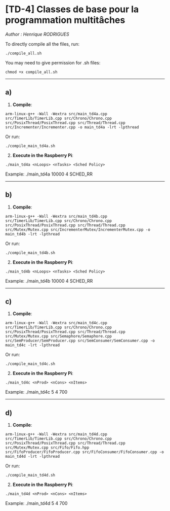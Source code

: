 # [TD-4] Classes de base pour la programmation multitâches

*Author : Henrique RODRIGUES*

To directly compile all the files, run:
```
./compile_all.sh
```
You may need to give permission for .sh files:
```
chmod +x compile_all.sh
```
------------------

## a)
1. **Compile**:

```
arm-linux-g++ -Wall -Wextra src/main_td4a.cpp src/TimerLib/TimerLib.cpp src/Chrono/Chrono.cpp src/PosixThread/PosixThread.cpp src/Thread/Thread.cpp src/Incrementer/Incrementer.cpp -o main_td4a -lrt -lpthread
```

Or run:

```
./compile_main_td4a.sh
```

2. **Execute in the Raspberry Pi**:

```
./main_td4a <nLoops> <nTasks> <Sched Policy>
```

Example: ./main_td4a 10000 4 SCHED_RR

------------------

## b)
1. **Compile**:

```
arm-linux-g++ -Wall -Wextra src/main_td4b.cpp src/TimerLib/TimerLib.cpp src/Chrono/Chrono.cpp src/PosixThread/PosixThread.cpp src/Thread/Thread.cpp src/Mutex/Mutex.cpp src/IncrementerMutex/IncrementerMutex.cpp -o main_td4b -lrt -lpthread
```

Or run:

```
./compile_main_td4b.sh
```

2. **Execute in the Raspberry Pi**:

```
./main_td4b <nLoops> <nTasks> <Sched Policy>
```

Example: ./main_td4b 10000 4 SCHED_RR

------------------


## c)
1. **Compile**:

```
arm-linux-g++ -Wall -Wextra src/main_td4c.cpp src/TimerLib/TimerLib.cpp src/Chrono/Chrono.cpp src/PosixThread/PosixThread.cpp src/Thread/Thread.cpp src/Mutex/Mutex.cpp src/Semaphore/Semaphore.cpp src/SemProducer/SemProducer.cpp src/SemConsumer/SemConsumer.cpp -o main_td4c -lrt -lpthread
```

Or run:

```
./compile_main_td4c.sh
```

2. **Execute in the Raspberry Pi**:

```
./main_td4c <nProd> <nCons> <nItems>
```

Example: ./main_td4c 5 4 700

------------------


## d)
1. **Compile**:

```
arm-linux-g++ -Wall -Wextra src/main_td4d.cpp src/TimerLib/TimerLib.cpp src/Chrono/Chrono.cpp src/PosixThread/PosixThread.cpp src/Thread/Thread.cpp src/Mutex/Mutex.cpp src/Fifo/Fifo.hpp src/FifoProducer/FifoProducer.cpp src/FifoConsumer/FifoConsumer.cpp -o main_td4d -lrt -lpthread
```

Or run:
```
./compile_main_td4d.sh
```

2. **Execute in the Raspberry Pi**:

```
./main_td4d <nProd> <nCons> <nItems>
```

Example: ./main_td4d 5 4 700